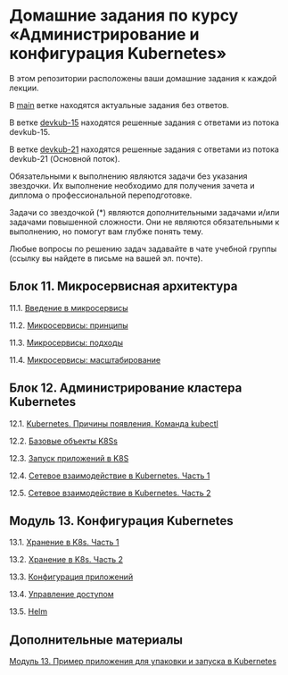 # Домашние задания по курсу «Администрирование и конфигурация Kubernetes»

В этом репозитории расположены ваши домашние задания к каждой лекции. 

В [main](https://github.com/Filipp0vAP/devkub-homeworks/tree/main) ветке находятся актуальные задания без ответов.

В ветке [devkub-15](https://github.com/Filipp0vAP/devkub-homeworks/tree/devkub-15) находятся решенные задания с ответами из потока devkub-15.

В ветке [devkub-21](https://github.com/Filipp0vAP/devkub-homeworks/tree/devkub-15) находятся решенные задания с ответами из потока devkub-21 (Основной поток).

Обязательными к выполнению являются задачи без указания звездочки. Их выполнение необходимо для получения зачета и диплома о профессиональной переподготовке.

Задачи со звездочкой (*) являются дополнительными задачами и/или задачами повышенной сложности. Они не являются обязательными к выполнению, но помогут вам глубже понять тему.

Любые вопросы по решению задач задавайте в чате учебной группы (ссылку вы найдете в письме на вашей эл. почте).

## Блок 11. Микросервисная архитектура

11.1. [Введение в микросервисы](./11-microservices-01/11-microservices-01-intro.md)

11.2. [Микросервисы: принципы](./11-microservices-02-principles/11-microservices-02-principles.md)

11.3. [Микросервисы: подходы](./11-microservices-03-approaches/11-microservices-03-approaches.md)

11.4. [Микросервисы: масштабирование](.//11-microservices-04-scaling/11-microservices-04-scaling.md)


## Блок 12. Администрирование кластера Kubernetes

12.1. [Kubernetes. Причины появления. Команда kubectl](./12-kubernetes-01/12-kubernetes-01.md)

12.2. [Базовые объекты K8Ss](./12-kubernetes-02/12-kubernetes-02.md)

12.3. [Запуск приложений в K8S](./12-kubernetes-03/12-kubernetes-03.md)

12.4. [Сетевое взаимодействие в Kubernetes. Часть 1](./12-kubernetes-04/12-kubernetes-04.md)

12.5. [Сетевое взаимодействие в Kubernetes. Часть 2](./12-kubernetes-05/12-kubernetes-05.md)


## Модуль 13. Конфигурация Kubernetes	

13.1. [Хранение в K8s. Часть 1](./13-kubernetes-01/13-kubernetes-01.md)

13.2. [Хранение в K8s. Часть 2](./13-kubernetes-02/13-kubernetes-02.md)

13.3. [Конфигурация приложений](./13-kubernetes-03/13-kubernetes-03.md)

13.4. [Управление доступом](./13-kubernetes-04/13-kubernetes-04.md)

13.5. [Helm](./13-kubernetes-05/13-kubernetes-05.md)


## Дополнительные материалы

[Модуль 13. Пример приложения для упаковки и запуска в Kubernetes](./13-kubernetes-config)
